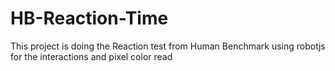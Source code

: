 # HB-Reaction-Time

This project is doing the Reaction test from Human Benchmark using robotjs for the interactions and pixel color read
